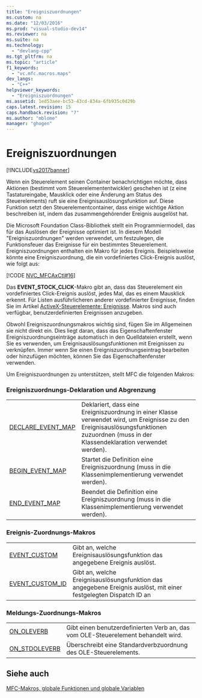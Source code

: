 ```yaml
---
title: "Ereigniszuordnungen"
ms.custom: na
ms.date: "12/03/2016"
ms.prod: "visual-studio-dev14"
ms.reviewer: na
ms.suite: na
ms.technology: 
  - "devlang-cpp"
ms.tgt_pltfrm: na
ms.topic: "article"
f1_keywords: 
  - "vc.mfc.macros.maps"
dev_langs: 
  - "C++"
helpviewer_keywords: 
  - "Ereigniszuordnungen"
ms.assetid: 1ed53aee-bc53-43cd-834a-6fb935c0d29b
caps.latest.revision: 15
caps.handback.revision: "7"
ms.author: "mblome"
manager: "ghogen"
---
```

# Ereigniszuordnungen
[!INCLUDE[vs2017banner](../../assembler/inline/includes/vs2017banner.md)]

Wenn ein Steuerelement seinen Container benachrichtigen möchte, dass Aktionen \(bestimmt vom Steuerelemententwickler\) geschehen ist \(z eine Tastatureingabe, Mausklick oder eine Änderung am Status des Steuerelements\) ruft sie eine Ereignisauslösungsfunktion auf.  Diese Funktion setzt den Steuerelementcontainer, dass einige wichtige Aktion beschreiben ist, indem das zusammengehörender Ereignis ausgelöst hat.  
  
 Die Microsoft Foundation Class\-Bibliothek stellt ein Programmiermodell, das für das Auslösen der Ereignisse optimiert ist.  In diesem Modell "Ereigniszuordnungen" werden verwendet, um festzulegen, die Funktionsfeuer das Ereignisse für ein bestimmtes Steuerelement.  Ereigniszuordnungen enthalten ein Makro für jedes Ereignis.  Beispielsweise könnte eine Ereigniszuordnung, die ein vordefiniertes Click\-Ereignis auslöst, wie folgt aus:  
  
 [!CODE [NVC_MFCAxCtl#16](../CodeSnippet/VS_Snippets_Cpp/NVC_MFCAxCtl#16)]  
  
 Das **EVENT\_STOCK\_CLICK**\-Makro gibt an, dass das Steuerelement ein vordefiniertes Click\-Ereignis auslöst, jedes Mal, das es einem Mausklick erkennt.  Für Listen ausführlicheren anderer vordefinierter Ereignisse, finden Sie im Artikel [ActiveX\-Steuerelemente: Ereignisse](../../mfc/mfc-activex-controls-events.md).  Makros sind auch verfügbar, benutzerdefinierten Ereignissen anzugeben.  
  
 Obwohl Ereigniszuordnungsmakros wichtig sind, fügen Sie im Allgemeinen sie nicht direkt ein.  Dies liegt daran, dass das Eigenschaftenfenster Ereigniszuordnungseinträge automatisch in den Quelldateien erstellt, wenn Sie es verwenden, um Ereignisauslösungsfunktionen mit Ereignissen zu verknüpfen.  Immer wenn Sie einen Ereigniszuordnungseintrag bearbeiten oder hinzufügen möchten, können Sie das Eigenschaftenfenster verwenden.  
  
 Um Ereigniszuordnungen zu unterstützen, stellt MFC die folgenden Makros:  
  
### Ereigniszuordnungs\-Deklaration und Abgrenzung  
  
|||  
|-|-|  
|[DECLARE\_EVENT\_MAP](../Topic/DECLARE_EVENT_MAP.md)|Deklariert, dass eine Ereigniszuordnung in einer Klasse verwendet wird, um Ereignisse zu den Ereignisauslösungsfunktionen zuzuordnen \(muss in der Klassendeklaration verwendet werden\).|  
|[BEGIN\_EVENT\_MAP](../Topic/BEGIN_EVENT_MAP.md)|Startet die Definition eine Ereigniszuordnung \(muss in die Klassenimplementierung verwendet werden\).|  
|[END\_EVENT\_MAP](../Topic/END_EVENT_MAP.md)|Beendet die Definition eine Ereigniszuordnung \(muss in die Klassenimplementierung verwendet werden\).|  
  
### Ereignis\-Zuordnungs\-Makros  
  
|||  
|-|-|  
|[EVENT\_CUSTOM](../Topic/EVENT_CUSTOM.md)|Gibt an, welche Ereignisauslösungsfunktion das angegebene Ereignis auslöst.|  
|[EVENT\_CUSTOM\_ID](../Topic/EVENT_CUSTOM_ID.md)|Gibt an, welche Ereignisauslösungsfunktion das angegebene Ereignis auslöst, mit einer festgelegten Dispatch ID an|  
  
### Meldungs\-Zuordnungs\-Makros  
  
|||  
|-|-|  
|[ON\_OLEVERB](../Topic/ON_OLEVERB.md)|Gibt einen benutzerdefinierten Verb an, das vom OLE\-Steuerelement behandelt wird.|  
|[ON\_STDOLEVERB](../Topic/ON_STDOLEVERB.md)|Überschreibt eine Standardverbzuordnung des OLE\-Steuerelements.|  
  
## Siehe auch  
 [MFC\-Makros, globale Funktionen und globale Variablen](../../mfc/reference/mfc-macros-and-globals.md)